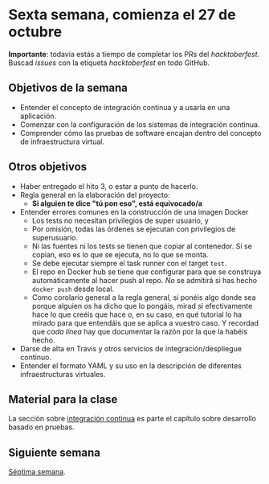 # Sexta semana, comienza el 27 de octubre

**Importante**: todavía estás a tiempo de completar los PRs del
*hacktoberfest*.
Buscad *issues* con la etiqueta *hacktoberfest* en todo GitHub.

## Objetivos de la semana

* Entender el concepto de integración continua y a usarla en una aplicación.
* Comenzar con la configuración de los sistemas de integración
   continua.
* Comprender cómo las pruebas de software encajan dentro del concepto
   de infraestructura virtual.

## Otros objetivos

* Haber entregado el hito 3, o estar a punto de hacerlo.
* Regla general en la elaboración del proyecto:
  * **Si alguien te dice "tú pon eso", está equivocado/a**
* Entender errores comunes en la construcción de una imagen Docker
  * Los tests no necesitan privilegios de super usuario, y
  * Por omisión, todas las órdenes se ejecutan con privilegios de
    superusuario.
  * Ni las fuentes ni los tests se tienen que copiar al contenedor. Si
    se copian, eso es lo que se ejecuta, no lo que se monta.
  * Se debe ejecutar siempre el task runner con el target `test`.
  * El repo en Docker hub se tiene que configurar para que se
    construya automáticamente al hacer push al repo. *No* se admitirá
    si has hecho `docker push` desde local.
  * Como corolario general a la regla general, si ponéis algo donde
    sea porque alguien os ha dicho que lo pongáis, mirad si
    efectivamente hace lo que creéis que hace o, en su caso, en qué
    tutorial lo ha mirado para que entendáis que se aplica a vuestro
    caso. Y recordad que *cada línea* hay que documentar la razón por
    la que la habéis hecho.
* Darse de alta en Travis y otros servicios de integración/despliegue continuo.
* Entender el formato YAML y su uso en la descripción de diferentes infraestructuras virtuales. 

## Material para la clase

La sección sobre [integración
continua](http://jj.github.io/IV/documentos/temas/Desarrollo_basado_en_pruebas#a%C3%B1adiendo-integraci%C3%B3n-continua) es
parte el capítulo sobre desarrollo basado en pruebas.

## Siguiente semana

[Séptima semana](semana-07.md).
